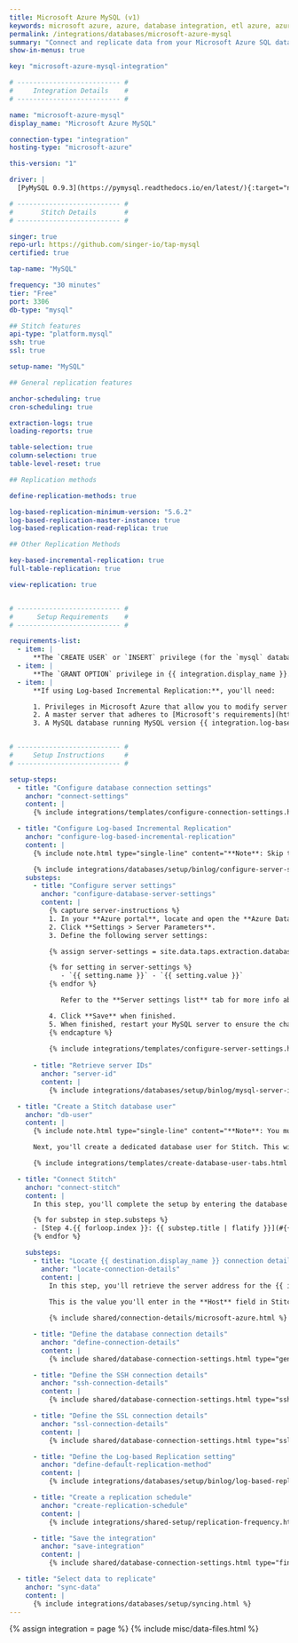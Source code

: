 ```yaml
---
title: Microsoft Azure MySQL (v1)
keywords: microsoft azure, azure, database integration, etl azure, azure etl
permalink: /integrations/databases/microsoft-azure-mysql
summary: "Connect and replicate data from your Microsoft Azure SQL database using Stitch's Microsoft Azure MySQL integration."
show-in-menus: true

key: "microsoft-azure-mysql-integration"

# -------------------------- #
#     Integration Details    #
# -------------------------- #

name: "microsoft-azure-mysql"
display_name: "Microsoft Azure MySQL"

connection-type: "integration"
hosting-type: "microsoft-azure"

this-version: "1"

driver: |
  [PyMySQL 0.9.3](https://pymysql.readthedocs.io/en/latest/){:target="new"}

# -------------------------- #
#       Stitch Details       #
# -------------------------- #

singer: true
repo-url: https://github.com/singer-io/tap-mysql
certified: true

tap-name: "MySQL"

frequency: "30 minutes"
tier: "Free"
port: 3306
db-type: "mysql"

## Stitch features
api-type: "platform.mysql"
ssh: true
ssl: true

setup-name: "MySQL"

## General replication features

anchor-scheduling: true
cron-scheduling: true

extraction-logs: true
loading-reports: true

table-selection: true
column-selection: true
table-level-reset: true

## Replication methods

define-replication-methods: true

log-based-replication-minimum-version: "5.6.2"
log-based-replication-master-instance: true
log-based-replication-read-replica: true

## Other Replication Methods

key-based-incremental-replication: true
full-table-replication: true

view-replication: true


# -------------------------- #
#      Setup Requirements    #
# -------------------------- #

requirements-list:
  - item: |
      **The `CREATE USER` or `INSERT` privilege (for the `mysql` database).** The [`CREATE USER` privilege](https://dev.mysql.com/doc/refman/8.0/en/create-user.html){:target="new"} is required to create a database user for Stitch.
  - item: |
      **The `GRANT OPTION` privilege in {{ integration.display_name }}.** The [`GRANT OPTION` privilege](https://dev.mysql.com/doc/refman/8.0/en/privileges-provided.html#priv_grant-option){:target="new"} is required to grant the necessary privileges to the Stitch database user.
  - item: |
      **If using Log-based Incremental Replication:**, you'll need:

      1. Privileges in Microsoft Azure that allow you to modify server parameters.
      2. A master server that adheres to [Microsoft's requirements](https://docs.microsoft.com/en-us/azure/mysql/concepts-data-in-replication#requirements){:target="new"}.
      3. A MySQL database running MySQL version {{ integration.log-based-replication-minimum-version }} or newer.


# -------------------------- #
#     Setup Instructions     #
# -------------------------- #

setup-steps:
  - title: "Configure database connection settings"
    anchor: "connect-settings"
    content: |
      {% include integrations/templates/configure-connection-settings.html %}

  - title: "Configure Log-based Incremental Replication"
    anchor: "configure-log-based-incremental-replication"
    content: |
      {% include note.html type="single-line" content="**Note**: Skip this step if you're not planning to use Log-based Incremental Replication. [Click to skip ahead](#db-user)." %}

      {% include integrations/databases/setup/binlog/configure-server-settings-intro.html %}
    substeps:
      - title: "Configure server settings"
        anchor: "configure-database-server-settings"
        content: |
          {% capture server-instructions %}
          1. In your **Azure portal**, locate and open the **Azure Database for MySQL** database you want to connect to Stitch.
          2. Click **Settings > Server Parameters**.
          3. Define the following server settings:

          {% assign server-settings = site.data.taps.extraction.database-setup.server-settings.mysql.microsoft-azure-mysql %}

          {% for setting in server-settings %}
             - `{{ setting.name }}` - `{{ setting.value }}`
          {% endfor %}

             Refer to the **Server settings list** tab for more info about these settings.

          4. Click **Save** when finished.
          5. When finished, restart your MySQL server to ensure the changes take effect.
          {% endcapture %}
          
          {% include integrations/templates/configure-server-settings.html %}
          
      - title: "Retrieve server IDs"
        anchor: "server-id"
        content: |
          {% include integrations/databases/setup/binlog/mysql-server-id.html %}

  - title: "Create a Stitch database user"
    anchor: "db-user"
    content: |
      {% include note.html type="single-line" content="**Note**: You must have the `CREATE USER` and `GRANT OPTION` privileges to complete this step." %} 

      Next, you'll create a dedicated database user for Stitch. This will ensure Stitch is visible in any logs or audits, and allow you to maintain your privilege hierarchy.

      {% include integrations/templates/create-database-user-tabs.html %}

  - title: "Connect Stitch"
    anchor: "connect-stitch"
    content: |
      In this step, you'll complete the setup by entering the database's connection details and defining replication settings in Stitch:

      {% for substep in step.substeps %}
      - [Step 4.{{ forloop.index }}: {{ substep.title | flatify }}](#{{ substep.anchor }})
      {% endfor %}

    substeps:
      - title: "Locate {{ destination.display_name }} connection details"
        anchor: "locate-connection-details"
        content: |
          In this step, you'll retrieve the server address for the {{ integration.display_name }} you want to connect to Stitch. 
          
          This is the value you'll enter in the **Host** field in Stitch in the next step.

          {% include shared/connection-details/microsoft-azure.html %}

      - title: "Define the database connection details"
        anchor: "define-connection-details"
        content: |
          {% include shared/database-connection-settings.html type="general" %}

      - title: "Define the SSH connection details"
        anchor: "ssh-connection-details"
        content: |
          {% include shared/database-connection-settings.html type="ssh" %}

      - title: "Define the SSL connection details"
        anchor: "ssl-connection-details"
        content: |
          {% include shared/database-connection-settings.html type="ssl" ssl-fields=true %}

      - title: "Define the Log-based Replication setting"
        anchor: "define-default-replication-method"
        content: |
          {% include integrations/databases/setup/binlog/log-based-replication-default-setting.html %}

      - title: "Create a replication schedule"
        anchor: "create-replication-schedule"
        content: |
          {% include integrations/shared-setup/replication-frequency.html %}

      - title: "Save the integration"
        anchor: "save-integration"
        content: |
          {% include shared/database-connection-settings.html type="finish-up" %}

  - title: "Select data to replicate"
    anchor: "sync-data"
    content: |
      {% include integrations/databases/setup/syncing.html %}
---
```

{% assign integration = page %}
{% include misc/data-files.html %}